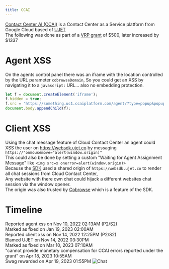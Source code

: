 ```yaml
---
title: CCAI
---
```


[Contact Center AI (CCAI)](https://cloud.google.com/solutions/contact-center-ai-platform) is a Contact Center as a Service platform from Google Cloud based of [UJET](https://ujet.cx/)   
The following was done as part of a [VRP grant](https://www.google.com/about/appsecurity/research-grants/) of $500, later increased by $1337

# Agent XSS
On the agents control panel there was an iframe with the location controlled by the URL parameter ```cobrowseDomain```,
So you could get an XSS by navigating it to a ```javascript:``` URL... also no embedding protection.
```js
let f = document.createElement('iframe');
f.hidden = true;
f.src = 'https://something.uc1.ccaiplatform.com/agent/?type=popup&popup=cobrowse&cobrowseDomain=javascript:alert(window.origin);%2F%2F';
document.body.appendChild(f);
```

# Client XSS
Using the chat message feature of Cloud Contact Center an agent could XSS the user on https://websdk.ujet.co by messaging ```https://"onmousemove="alert(window.origin)"```  
This could also be done by setting a custom "Waiting for Agent Assignment Message" like ```<img src=x onerror=alert(window.origin)>```  
Because the [SDK](https://cloud.google.com/contact-center/ccai-platform/docs/Guide/publication--en?hl=en) used a shared origin of ```https://websdk.ujet.co``` to render all chat sessions from Cloud Contact Center,  
Any website with there own chat could hijack a different websites chat session via the window opener.  
The origin was also trusted by [Cobrowse](https://cobrowse.io/) which is a feature of the SDK.

# Timeline
Reported agent xss on Nov 10, 2022 02:13AM (P2/S2)  
Marked as fixed on Jan 19, 2023 02:00AM  
Reported client xss on Nov 14, 2022 12:25PM (P2/S2)  
Blamed UJET on Nov 14, 2022 03:30PM  
Marked as fixed on Mar 10, 2023 07:10AM  
"cannot provide monetary compensation for CCAI errors reported under the grant" on Apr 18, 2023 10:55AM  
Swag rewarded on Apr 19, 2023 01:55PM
![Chat](https://ndevtk.github.io/writeups/chat.png)

